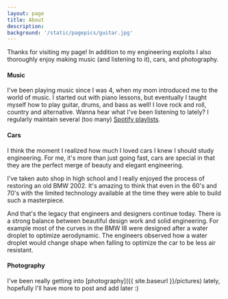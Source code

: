 ```yaml
---
layout: page
title: About
description: 
background: '/static/pagepics/guitar.jpg'
---
```


Thanks for visiting my page! In addition to my engineering exploits I also thoroughly enjoy 
making music (and listening to it), cars, and photography. 

#### Music

I've been playing music since I was 4, when my mom introduced me to the world of music. I started out 
with piano lessons, but eventually I taught myself how to play guitar, drums, and bass as well!
I love rock and roll, country and alternative. Wanna hear what I've been listening to lately? 
I regularly maintain several (too many) 
[Spotify playlists](https://open.spotify.com/user/theochiu).

#### Cars

I think the moment I realized how much I loved cars I knew I should study engineering. 
For me, it's more than just going fast, cars are special in that they are the perfect 
merge of beauty and elegant engineering. 

I've taken auto shop in high school and I really enjoyed the process of restoring an
old BMW 2002. It's amazing to think that even in the 60's and 70's with the limited
technology available at the time they were able to build such a masterpiece.

And that's the legacy that engineers and designers continue today. There is a 
strong balance between beautiful design work and solid engineering. For example
most of the curves in the BMW I8 were designed after a water droplet to optimize
aerodynamic. The engineers observed how a water droplet would change shape 
when falling to optimize the car to be less air resistant. 

#### Photography

I've been really getting into [photography]({{ site.baseurl }}/pictures) lately, hopefully I'll have more to post
and add later :) 

